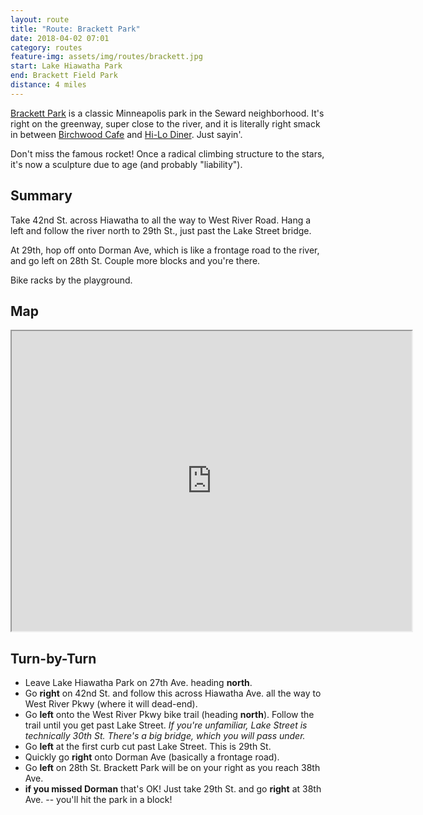 ```yaml
---
layout: route
title: "Route: Brackett Park"
date: 2018-04-02 07:01
category: routes
feature-img: assets/img/routes/brackett.jpg
start: Lake Hiawatha Park
end: Brackett Field Park
distance: 4 miles
---
```

[Brackett Park](https://www.minneapolisparks.org/parks__destinations/parks__lakes/brackett_field_park/) is a classic Minneapolis park in the Seward neighborhood. It's right on the greenway, super close to the river, and it is literally right smack in between [Birchwood Cafe](https://www.birchwoodcafe.com/) and [Hi-Lo Diner](http://www.hi-lo-diner.com/). Just sayin'.

Don't miss the famous rocket! Once a radical climbing structure to the stars, it's now a sculpture due to age (and probably "liability").

## Summary
Take 42nd St. across Hiawatha to all the way to West River Road. Hang a left and follow the river north to 29th St., just past the Lake Street bridge.

At 29th, hop off onto Dorman Ave, which is like a frontage road to the river, and go left on 28th St. Couple more blocks and you're there.

Bike racks by the playground.

## Map
<iframe src="https://www.google.com/maps/d/embed?mid=1fYr590kNK_ZQ001eLsk4OkfU-gI" width="640" height="480"></iframe>

## Turn-by-Turn
* Leave Lake Hiawatha Park on 27th Ave. heading **north**.
* Go **right** on 42nd St. and follow this across Hiawatha Ave. all the way to West River Pkwy (where it will dead-end).
* Go **left** onto the West River Pkwy bike trail (heading **north**). Follow the trail until you get past Lake Street. *If you're unfamiliar, Lake Street is technically 30th St. There's a big bridge, which you will pass under.*
* Go **left** at the first curb cut past Lake Street. This is 29th St.
* Quickly go **right** onto Dorman Ave (basically a frontage road).
* Go **left** on 28th St. Brackett Park will be on your right as you reach 38th Ave.
* **if you missed Dorman** that's OK! Just take 29th St. and go **right** at 38th Ave. -- you'll hit the park in a block!
